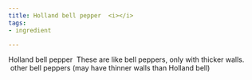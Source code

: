 ```yaml
---
title: Holland bell pepper  <i></i>
tags:
- ingredient

---
```

Holland bell pepper   These are like bell peppers, only with thicker walls.  other bell peppers (may have thinner walls than Holland bell)
